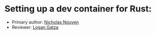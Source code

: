 # Setting up a dev container for Rust:

* Primary author: [Nicholas Nguyen](https://github.com/Nickn2137)
* Reviewer: [Logan Gatza](https://github.com/lrgatza)